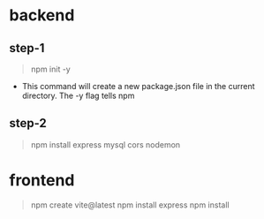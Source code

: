 # backend
## step-1
>npm init -y
- This command will create a new package.json file in the current directory. The -y flag tells npm

## step-2
>npm install express mysql cors nodemon


# frontend
> npm create vite@latest
> npm install express
> npm install


